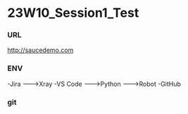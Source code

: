 # 23W10_Session1_Test

### URL ###
http://saucedemo.com

### ENV ###
-Jira
   --->Xray
-VS Code
   --->Python
   --->Robot
-GitHub



### git ###


